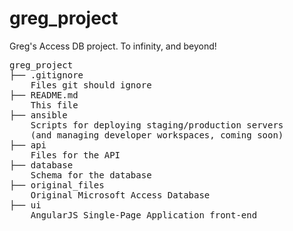 greg_project
============

Greg's Access DB project. To infinity, and beyond!

<pre>
greg_project
├── .gitignore
    Files git should ignore
├── README.md
    This file
├── ansible
    Scripts for deploying staging/production servers
    (and managing developer workspaces, coming soon)
├── api
    Files for the API
├── database
    Schema for the database
├── original_files
    Original Microsoft Access Database
├── ui
    AngularJS Single-Page Application front-end
</pre>
